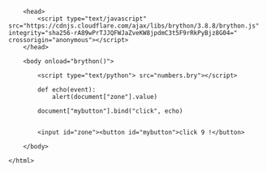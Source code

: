   <html> 
 
        <head> 
            <script type="text/javascript" src="https://cdnjs.cloudflare.com/ajax/libs/brython/3.8.8/brython.js" integrity="sha256-rA89wPrTJJQFWJaZveKW8jpdmC3t5F9rRkPyBjz8G04=" crossorigin="anonymous"></script> 
        </head> 
 
        <body onload="brython()"> 
 
            <script type="text/python"> src="numbers.bry"></script>
                          
            def echo(event): 
                alert(document["zone"].value) 
             
            document["mybutton"].bind("click", echo) 
           
 
            <input id="zone"><button id="mybutton">click 9 !</button> 
 
        </body> 
 
    </html> 

